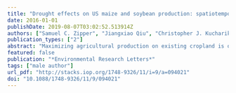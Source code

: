 ```yaml
---
title: "Drought effects on US maize and soybean production: spatiotemporal patterns and historical changes"
date: 2016-01-01
publishDate: 2019-08-07T03:02:52.513914Z
authors: ["Samuel C. Zipper", "Jiangxiao Qiu", "Christopher J. Kucharik"]
publication_types: ["2"]
abstract: "Maximizing agricultural production on existing cropland is one pillar of meeting future global food security needs. To close crop yield gaps, it is critical to understand how climate extremes such as drought impact yield. Here, we use gridded, daily meteorological data and county-level annual yield data to quantify meteorological drought sensitivity of US maize and soybean production from 1958 to 2007. Meteorological drought negatively affects crop yield over most US crop-producing areas, and yield is most sensitive to short-term (1–3 month) droughts during critical development periods from July to August. While meteorological drought is associated with 13% of overall yield variability, substantial spatial variability in drought effects and sensitivity exists, with central and southeastern US becoming increasingly sensitive to drought over time. Our study illustrates fine-scale spatiotemporal patterns of drought effects, highlighting where variability in crop production is most strongly associated with drought, and suggests that management strategies that buffer against short-term water stress may be most effective at sustaining long-term crop productivity."
featured: false
publication: "*Environmental Research Letters*"
tags: ["male author"]
url_pdf: "http://stacks.iop.org/1748-9326/11/i=9/a=094021"
doi: "10.1088/1748-9326/11/9/094021"
---
```


